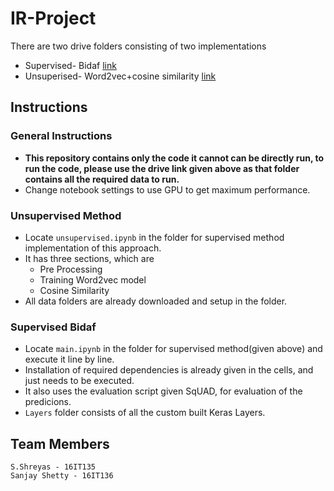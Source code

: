 # IR-Project


There are two drive folders consisting of two implementations
- Supervised- Bidaf  [link](https://drive.google.com/drive/folders/1Muk4479jud5q6t1QnWQ3jyJcdavgBVsm?usp=sharing)
- Unsuperised- Word2vec+cosine similarity  [link](https://drive.google.com/drive/folders/1B2atatBhjQ1VQzPj1wqUHPm1L4c44nGb?usp=sharing)

## Instructions

### General Instructions
  - <b>This repository contains only the code it cannot can be directly run, to run the code, please use the drive link given above as that folder contains all the required data to run.</b> 
  - Change notebook settings to use GPU to get maximum performance.
 
 ### Unsupervised Method 
  - Locate `unsupervised.ipynb` in the folder for supervised method implementation of this approach.
  - It has three sections, which are
    - Pre Processing
    - Training Word2vec model
    - Cosine Similarity 
  - All data folders are already downloaded and setup in the folder.
  
 ### Supervised Bidaf
 - Locate `main.ipynb` in the folder for supervised method(given above) and execute it line by line.
 - Installation of required dependencies is already given in the cells, and just needs to be executed. 
 - It also uses the evaluation script given SqUAD, for evaluation of the predicions.
 - `Layers` folder consists of all the custom built Keras Layers.

## Team Members

```
S.Shreyas - 16IT135
Sanjay Shetty - 16IT136
```

